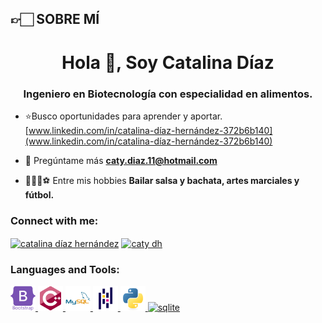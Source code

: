 ## 👉🏻 SOBRE MÍ 

<h1 align="center">Hola 👋, Soy Catalina Díaz</h1>
<h3 align="center">Ingeniero en Biotecnología con especialidad en alimentos.</h3>

- ⭐Busco oportunidades para aprender y aportar. [www.linkedin.com/in/catalina-díaz-hernández-372b6b140](www.linkedin.com/in/catalina-díaz-hernández-372b6b140)

- 💬 Pregúntame más **caty.diaz.11@hotmail.com**

- 💃🏻🥋⚽ Entre mis hobbies **Bailar salsa y bachata, artes marciales y fútbol.**

<h3 align="left">Connect with me:</h3>
<p align="left">
<a href="https://linkedin.com/in/catalina díaz hernández" target="blank"><img align="center" src="https://raw.githubusercontent.com/rahuldkjain/github-profile-readme-generator/master/src/images/icons/Social/linked-in-alt.svg" alt="catalina díaz hernández" height="30" width="40" /></a>
<a href="https://fb.com/caty dh" target="blank"><img align="center" src="https://raw.githubusercontent.com/rahuldkjain/github-profile-readme-generator/master/src/images/icons/Social/facebook.svg" alt="caty dh" height="30" width="40" /></a>
</p>

<h3 align="left">Languages and Tools:</h3>
<p align="left"> <a href="https://getbootstrap.com" target="_blank" rel="noreferrer"> <img src="https://raw.githubusercontent.com/devicons/devicon/master/icons/bootstrap/bootstrap-plain-wordmark.svg" alt="bootstrap" width="40" height="40"/> </a> <a href="https://www.w3schools.com/cpp/" target="_blank" rel="noreferrer"> <img src="https://raw.githubusercontent.com/devicons/devicon/master/icons/cplusplus/cplusplus-original.svg" alt="cplusplus" width="40" height="40"/> </a> <a href="https://www.mysql.com/" target="_blank" rel="noreferrer"> <img src="https://raw.githubusercontent.com/devicons/devicon/master/icons/mysql/mysql-original-wordmark.svg" alt="mysql" width="40" height="40"/> </a> <a href="https://pandas.pydata.org/" target="_blank" rel="noreferrer"> <img src="https://raw.githubusercontent.com/devicons/devicon/2ae2a900d2f041da66e950e4d48052658d850630/icons/pandas/pandas-original.svg" alt="pandas" width="40" height="40"/> </a> <a href="https://www.python.org" target="_blank" rel="noreferrer"> <img src="https://raw.githubusercontent.com/devicons/devicon/master/icons/python/python-original.svg" alt="python" width="40" height="40"/> </a> <a href="https://www.sqlite.org/" target="_blank" rel="noreferrer"> <img src="https://www.vectorlogo.zone/logos/sqlite/sqlite-icon.svg" alt="sqlite" width="40" height="40"/> </a> </p>




